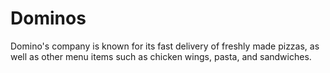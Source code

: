 # Dominos
Domino's company is known for its fast delivery of freshly made pizzas, as well as other menu items such as chicken wings, pasta, and sandwiches.
